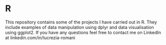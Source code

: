 # R

This repository contains some of the projects I have carried out in R. They include examples of data manipulation using dplyr and data visualisation using ggplot2. If you have any questions feel free to contact me on LinkedIn at linkedin.com/in/lucrezia-romani

